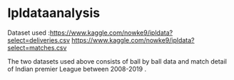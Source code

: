 # Ipldataanalysis
Dataset used :https://www.kaggle.com/nowke9/ipldata?select=deliveries.csv
              https://www.kaggle.com/nowke9/ipldata?select=matches.csv

The two datasets used above consists of ball by ball data and match detail of Indian premier League between 2008-2019 .
